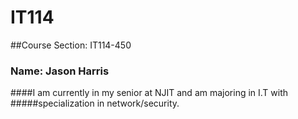 # IT114
##Course Section: IT114-450
### Name: Jason Harris
####I am currently in my senior at NJIT and am majoring in I.T with 
#####specialization in network/security. 
